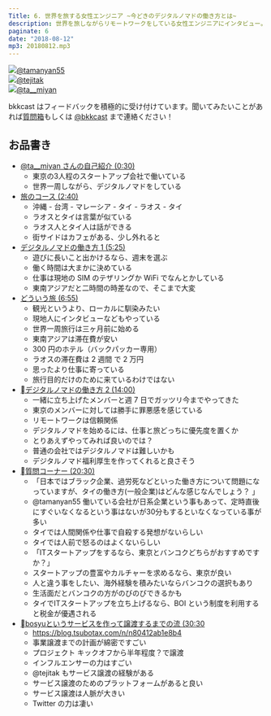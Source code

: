 ```yaml
---
Title: 6. 世界を旅する女性エンジニア ~今どきのデジタルノマドの働き方とは~
description: 世界を旅しながらリモートワークをしている女性エンジニアにインタビュー。最近流行りのデジタルノマドの実現方法とは？普通の会社員ではデジタルノマドは難しい！？
paginate: 6
date: "2018-08-12"
mp3: 20180812.mp3
---
```


<div class="presenter-container">
  <div class="presenter-item">
    <a href="https://twitter.com/tamanyan55" target="_blank"><img class="icon" src="https://pbs.twimg.com/profile_images/1089693847423135744/1vQXaEsT_400x400.jpg"><span>@tamanyan55</span></a>
  </div>
  <div class="presenter-item">
    <a href="https://twitter.com/tejitak" target="_blank"><img class="icon" src="https://pbs.twimg.com/profile_images/962982531938246656/wGmx7qIC_400x400.jpg"><span>@tejitak</span></a>
  </div>
  <div class="presenter-item">
    <a href="https://twitter.com/ta__miyan" target="_blank"><img class="icon" src="https://pbs.twimg.com/profile_images/1479867996/image_400x400.jpg"><span>@ta__miyan </span></a>
  </div>
</div>

bkkcast はフィードバックを積極的に受け付けています。聞いてみたいことがあれば<a class="notice" href="https://peing.net/ja/bkkcast" target="_blank">質問箱</a>もしくは <a class="notice" href="https://twitter.com/bkkcast" target="_blank">@bkkcast</a> まで連絡ください！

## お品書き

- <a class="jump" href="#30">@ta__miyan さんの自己紹介 (0:30)</a>
  - 東京の3人程のスタートアップ会社で働いている
  - 世界一周しながら、デジタルノマドをしている
- <a class="jump" href="#160">旅のコース (2:40)</a>
  - 沖縄 - 台湾 - マレーシア - タイ - ラオス - タイ
  - ラオスとタイは言葉が似ている
  - ラオス人とタイ人は話ができる
  - 街サイドはカフェがある、少し外れると
- <a class="jump" href="#325">デジタルノマドの働き方 1 (5:25)</a>
  - 遊びに長いこと出かけるなら、週末を選ぶ
  - 働く時間は大まかに決めている
  - 仕事は現地の SIM のテザリングか WiFi でなんとかしている
  - 東南アジアだと二時間の時差なので、そこまで大変
- <a class="jump" href="#415">どういう旅 (6:55)</a>
  - 観光というより、ローカルに馴染みたい
  - 現地人にインタビューなどもやっている
  - 世界一周旅行は三ヶ月前に始める
  - 東南アジアは滞在費が安い
  - 300 円のホテル（バックパッカー専用）
  - ラオスの滞在費は 2 週間 で 2 万円
  - 思ったより仕事に寄っている
  - 旅行目的だけのために来ているわけではない
- <a class="jump" href="#840">デジタルノマドの働き方 2 (14:00)</a>
  - 一緒に立ち上げたメンバーと週 7 日でガッツリ今までやってきた
  - 東京のメンバーに対しては勝手に罪悪感を感じている
  - リモートワークは信頼関係
  - デジタルノマドを始めるには、仕事と旅どっちに優先度を置くか
  - とりあえずやってみれば良いのでは？
  - 普通の会社ではデジタルノマドは難しいかも
  - デジタルノマド福利厚生を作ってくれると良さそう
- <a class="jump" href="#1230">質問コーナー (20:30)</a>
  - 「日本ではブラック企業、過労死などといった働き方について問題になっていますが、タイの働き方(一般企業)はどんな感じなんでしょう？ 」
  - @tamanyan55 働いている会社が日系企業という事もあって、定時直後にすぐいなくなるという事はないが30分もするといなくなっている事が多い
  - タイでは人間関係や仕事で自殺する発想がないらしい
  - タイでは人前で怒るのはよくないらしい
  - 「ITスタートアップをするなら、東京とバンコクどちらがおすすめですか？」
  - スタートアップの豊富やカルチャーを求めるなら、東京が良い
  - 人と違う事をしたい、海外経験を積みたいならバンコクの選択もあり
  - 生活面だとバンコクの方がのびのびできるかも
  - タイでITスタートアップを立ち上げるなら、BOI という制度を利用すると税金が優遇される
- <a class="jump" href="#1830">bosyuというサービスを作って譲渡するまでの流 (30:30 </a>
  - https://blog.tsubotax.com/n/n80412ab1e8b4
  - 事業譲渡までの計画が綿密ですごい
  - プロジェクト キックオフから半年程度？で譲渡
  - インフルエンサーの力はすごい
  - @tejitak もサービス譲渡の経験がある
  - サービス譲渡のためのプラットフォームがあると良い
  - サービス譲渡は人脈が大きい
  - Twitter の力は凄い
